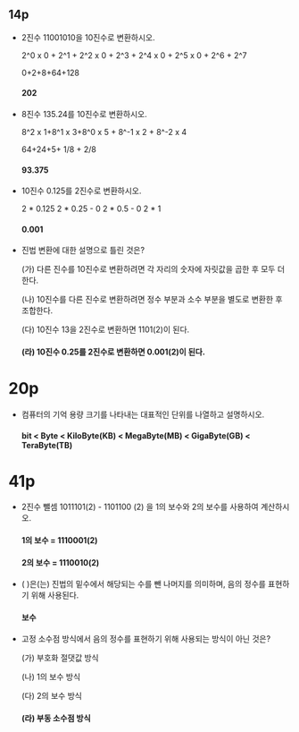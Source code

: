 ## 14p

- 2진수 11001010을 10진수로 변환하시오.

  2^0 x 0 + 2^1 + 2^2 x 0 + 2^3 + 2^4 x 0 + 2^5 x 0 + 2^6 + 2^7
  
  0+2+8+64+128
  
  #### 202
  
    
- 8진수 135.24를 10진수로 변환하시오.

  8^2 x 1+8^1 x 3+8^0 x 5 + 8^-1 x 2 + 8^-2 x 4
  
  64+24+5+ 1/8 + 2/8
 
  #### 93.375
  

- 10진수 0.125를 2진수로 변환하시오.
  
  2 * 0.125 
  2 * 0.25 - 0
  2 * 0.5  - 0
  2 * 1
  
  #### 0.001
  

- 진법 변환에 대한 설명으로 틀린 것은?
 
   (가) 다른 진수를 10진수로 변환하려면 각 자리의 숫자에 자릿값을 곱한 후 모두 더한다.  
   
   (나) 10진수를 다른 진수로 변환하려면 정수 부분과 소수 부분을 별도로 변환한 후 조합한다.
   
   (다) 10진수 13을 2진수로 변환하면 1101(2)이 된다.   
   
   #### (라) 10진수 0.25를 2진수로 변환하면 0.001(2)이 된다.
   
   
# 20p

- 컴퓨터의 기억 용량 크기를 나타내는 대표적인 단위를 나열하고 설명하시오.

  #### bit < Byte < KiloByte(KB) < MegaByte(MB) < GigaByte(GB) < TeraByte(TB)
  

# 41p

- 2진수 뺄셈 1011101(2) - 1101100 (2) 을 1의 보수와 2의 보수를 사용하여 계산하시오.
  #### 1의 보수 = 1110001(2)
  #### 2의 보수 = 1110010(2)
  

- ( )은(는) 진법의 밑수에서 해당되는 수를 뺀 나머지를 의미하며, 음의 정수를 표현하기 위해 사용된다.
  #### 보수
  

- 고정 소수점 방식에서 음의 정수를 표현하기 위해 사용되는 방식이 아닌 것은?

    (가) 부호화 절댓값 방식
    
    (나) 1의 보수 방식
    
    (다) 2의 보수 방식
    
    #### (라) 부동 소수점 방식
